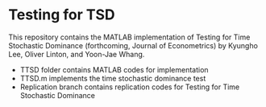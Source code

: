 # Testing for TSD

This repository contains the MATLAB implementation of Testing for Time Stochastic Dominance (forthcoming, Journal of Econometrics) by Kyungho Lee, Oliver Linton, and Yoon-Jae Whang.

- TTSD folder contains MATLAB codes for implementation
- TTSD.m implements the time stochastic dominance test
- Replication branch contains replication codes for Testing for Time Stochastic Dominance
